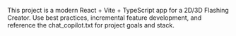 <!-- Use this file to provide workspace-specific custom instructions to Copilot. For more details, visit https://code.visualstudio.com/docs/copilot/copilot-customization#_use-a-githubcopilotinstructionsmd-file -->

This project is a modern React + Vite + TypeScript app for a 2D/3D Flashing Creator. Use best practices, incremental feature development, and reference the chat_copilot.txt for project goals and stack.
